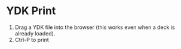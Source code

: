 # YDK Print

1. Drag a YDK file into the browser (this works even when a deck is already loaded).
2. Ctrl-P to print
